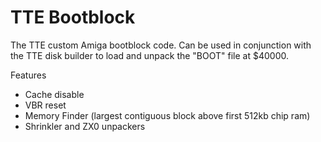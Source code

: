 # TTE Bootblock
The TTE custom Amiga bootblock code. Can be used in conjunction with the TTE disk builder to load and unpack the "BOOT" file at $40000.

Features

* Cache disable
* VBR reset
* Memory Finder (largest contiguous block above first 512kb chip ram)
* Shrinkler and ZX0 unpackers
